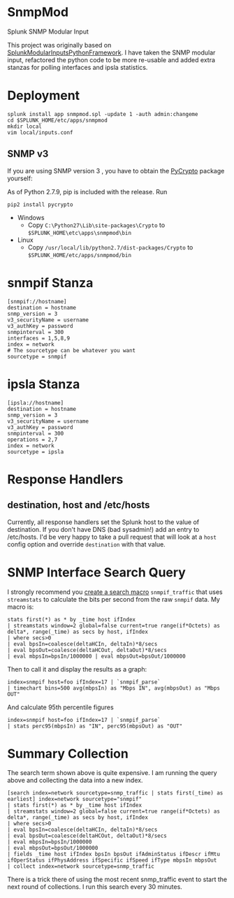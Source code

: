 SnmpMod
=======

Splunk SNMP Modular Input

This project was originally based on [SplunkModularInputsPythonFramework](https://github.com/damiendallimore/SplunkModularInputsPythonFramework).
I have taken the SNMP modular input, refactored the python code to be more re-usable and added extra stanzas for polling interfaces and ipsla statistics.

Deployment
==========

    splunk install app snmpmod.spl -update 1 -auth admin:changeme
    cd $SPLUNK_HOME/etc/apps/snmpmod
    mkdir local
    vim local/inputs.conf

SNMP v3
-------
If you are using SNMP version 3 , you have to obtain the [PyCrypto](https://www.dlitz.net/software/pycrypto/) package yourself:

As of Python 2.7.9, pip is included with the release.  Run

    pip2 install pycrypto


* Windows
  * Copy `C:\Python27\Lib\site-packages\Crypto` to `$SPLUNK_HOME\etc\apps\snmpmod\bin`
* Linux
  * Copy `/usr/local/lib/python2.7/dist-packages/Crypto` to `$SPLUNK_HOME/etc/apps/snmpmod/bin`

snmpif Stanza
=============

    [snmpif://hostname]
    destination = hostname
    snmp_version = 3
    v3_securityName = username
    v3_authKey = password
    snmpinterval = 300
    interfaces = 1,5,8,9
    index = network
	# The sourcetype can be whatever you want
    sourcetype = snmpif

ipsla Stanza
============

    [ipsla://hostname]
    destination = hostname
    snmp_version = 3
    v3_securityName = username
    v3_authKey = password
    snmpinterval = 300
    operations = 2,7
    index = network
    sourcetype = ipsla


Response Handlers
=================

destination, host and /etc/hosts
--------------------------------
Currently, all response handlers set the Splunk host to the value of destination.  If you don't have DNS (bad sysadmin!) add an entry to /etc/hosts.  I'd be very happy to take a pull request that will look at a `host` config option and override `destination` with that value.

SNMP Interface Search Query
===========================

I strongly recommend you [create a search macro](http://docs.splunk.com/Documentation/Splunk/latest/Search/Usesearchmacros) `snmpif_traffic` that uses `streamstats` to calculate the bits per second from the raw `snmpif` data. My macro is:

    stats first(*) as * by _time host ifIndex
    | streamstats window=2 global=false current=true range(if*Octets) as delta*, range(_time) as secs by host, ifIndex
    | where secs>0
    | eval bpsIn=coalesce(deltaHCIn, deltaIn)*8/secs
    | eval bpsOut=coalesce(deltaHCOut, deltaOut)*8/secs
    | eval mbpsIn=bpsIn/1000000 | eval mbpsOut=bpsOut/1000000

Then to call it and display the results as a graph:

    index=snmpif host=foo ifIndex=17 | `snmpif_parse`
    | timechart bins=500 avg(mbpsIn) as "Mbps IN", avg(mbpsOut) as "Mbps OUT"

And calculate 95th percentile figures

    index=snmpif host=foo ifIndex=17 | `snmpif_parse`
    | stats perc95(mbpsIn) as "IN", perc95(mbpsOut) as "OUT"

Summary Collection
==================

The search term shown above is quite expensive.  I am running the query above and collecting the data into a new index.

    [search index=network sourcetype=snmp_traffic | stats first(_time) as earliest] index=network sourcetype="snmpif"
    | stats first(*) as * by _time host ifIndex
    | streamstats window=2 global=false current=true range(if*Octets) as delta*, range(_time) as secs by host, ifIndex
    | where secs>0
    | eval bpsIn=coalesce(deltaHCIn, deltaIn)*8/secs
    | eval bpsOut=coalesce(deltaHCOut, deltaOut)*8/secs
    | eval mbpsIn=bpsIn/1000000
    | eval mbpsOut=bpsOut/1000000
    | fields _time host ifIndex bpsIn bpsOut ifAdminStatus ifDescr ifMtu ifOperStatus ifPhysAddress ifSpecific ifSpeed ifType mbpsIn mbpsOut
    | collect index=network sourcetype=snmp_traffic

There is a trick there of using the most recent snmp_traffic event to start the next round of collections.  I run this search every 30 minutes.
